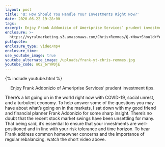 ```yaml
---
layout: post
title: 'Q: How Should You Handle Your Investments Right Now?'
date: 2020-06-22 19:28:00
tags:
excerpt: Enjoy Frank Addonizio of Ameriprise Services’ prudent investment tips.
enclosure: >-
  https://vyralmarketing.s3.amazonaws.com/Chris+Remmes/Q-+How+Should+You+Handle+Your+Investments+Right+Now_.mp4
pullquote:
enclosure_type: video/mp4
enclosure_time:
use_youtube_image: true
youtube_alternate_image: /uploads/frank-yt-chris-remmes.jpg
youtube_code: nO2_6rYW0jE
---
```


{% include youtube.html %}

<p style="text-align:center">Enjoy Frank Addonizio of Ameriprise Services’ prudent investment tips.</p>

There’s a lot going on in the world right now with COVID-19, social unrest, and a turbulent economy. To help answer some of the questions you may have about what’s going on in the markets, I sat down with my good friend and financial planner Frank Addonizio for some sharp insight. There’s no doubt that the recent stock market swings have been unsettling for many. That being said, it’s essential to ensure that your investments are well-positioned and in line with your risk tolerance and time horizon. To hear Frank address common homeowner concerns and the importance of regular rebalancing, watch the short video above.